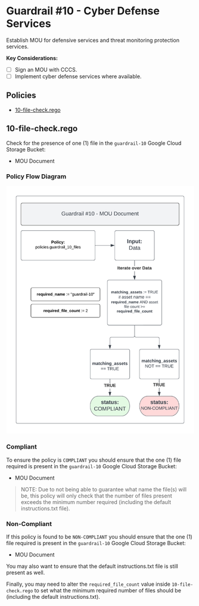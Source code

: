 # Guardrail #10 - Cyber Defense Services

Establish MOU for defensive services and threat monitoring protection services.

**Key Considerations:**

- [ ] Sign an MOU with CCCS.
- [ ] Implement cyber defense services where available.

## Policies

- [10-file-check.rego](./10-file-check.rego)

## 10-file-check.rego

Check for the presence of one (1) file in the `guardrail-10` Google Cloud Storage Bucket:

- MOU Document

### Policy Flow Diagram

![10-file-check](../../policy_diagrams/10-file-check.png "10-file-check")

### Compliant

To ensure the policy is `COMPLIANT` you should ensure that the one (1) file required is present in the `guardrail-10` Google Cloud Storage Bucket:

- MOU Document

>NOTE: Due to not being able to guarantee what name the file(s) will be, this policy will only check that the number of files present exceeds the minimum number required (including the default instructions.txt file).

### Non-Compliant

If this policy is found to be `NON-COMPLIANT` you should ensure that the one (1) file required is present in the `guardrail-10` Google Cloud Storage Bucket:

- MOU Document

You may also want to ensure that the default instructions.txt file is still present as well.

Finally, you may need to alter the `required_file_count` value inside `10-file-check.rego` to set what the minimum required number of files should be (including the default instructions.txt).
